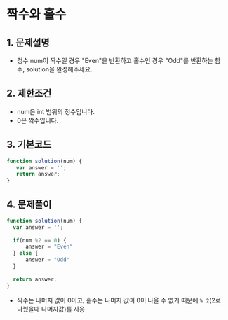 # 짝수와 홀수

## 1. 문제설명
 + 정수 num이 짝수일 경우 "Even"을 반환하고 홀수인 경우 "Odd"를 반환하는 함수, solution을 완성해주세요.
  
## 2. 제한조건
 + num은 int 범위의 정수입니다.
 + 0은 짝수입니다.
   
 ## 3. 기본코드
 ``` JavaScript
 function solution(num) {
    var answer = '';
    return answer;
}
```
 
 ## 4. 문제풀이
  ``` JavaScript
 function solution(num) {
    var answer = '';
    
    if(num %2 == 0) {
        answer = "Even"
    } else {
        answer = "Odd"
    }
    
    return answer;
}
```

- 짝수는 나머지 값이 0이고, 홀수는 나머지 값이 0이 나올 수 없기 때문에 ```% 2```(2로 나눴을때 나머지값)를 사용
